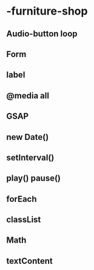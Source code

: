 # -furniture-shop
## Audio-button loop
## Form
## label
## @media all
## GSAP
## new Date()
## setInterval()
## play() pause()
## forEach
## classList
## Math
## textContent
